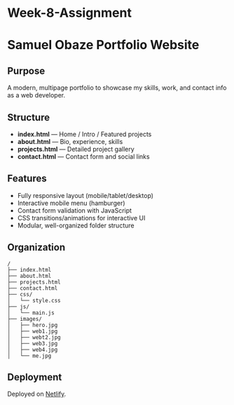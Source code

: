 # Week-8-Assignment

# Samuel Obaze Portfolio Website

## Purpose
A modern, multipage portfolio to showcase my skills, work, and contact info as a web developer.

## Structure
- **index.html** — Home / Intro / Featured projects
- **about.html** — Bio, experience, skills
- **projects.html** — Detailed project gallery
- **contact.html** — Contact form and social links

## Features
- Fully responsive layout (mobile/tablet/desktop)
- Interactive mobile menu (hamburger)
- Contact form validation with JavaScript
- CSS transitions/animations for interactive UI
- Modular, well-organized folder structure

## Organization
```
/
├── index.html
├── about.html
├── projects.html
├── contact.html
├── css/
│   └── style.css
├── js/
│   └── main.js
├── images/
│   ├── hero.jpg
│   ├── web1.jpg
│   ├── webt2.jpg
│   ├── web3.jpg
│   ├── web4.jpg
│   └── me.jpg
```

## Deployment
Deployed on [Netlify](https://plpweek8.netlify.app/).
